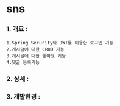 # sns
### 1. 개요 :
    1.Spring Security와 JWT를 이용한 로그인 기능
    2.게시글에 대한 CRUD 기능
    3.게시글에 대한 좋아요 기능
    4.댓글 등록기능
    

### 2. 상세 :
   


### 3. 개발환경 :
